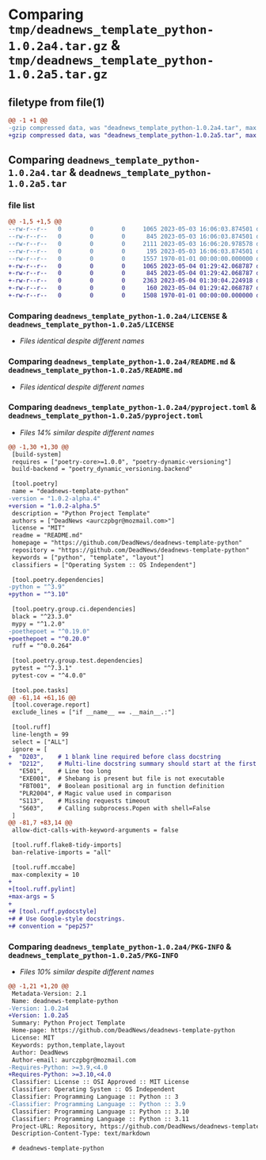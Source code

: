 # Comparing `tmp/deadnews_template_python-1.0.2a4.tar.gz` & `tmp/deadnews_template_python-1.0.2a5.tar.gz`

## filetype from file(1)

```diff
@@ -1 +1 @@
-gzip compressed data, was "deadnews_template_python-1.0.2a4.tar", max compression
+gzip compressed data, was "deadnews_template_python-1.0.2a5.tar", max compression
```

## Comparing `deadnews_template_python-1.0.2a4.tar` & `deadnews_template_python-1.0.2a5.tar`

### file list

```diff
@@ -1,5 +1,5 @@
--rw-r--r--   0        0        0     1065 2023-05-03 16:06:03.874501 deadnews_template_python-1.0.2a4/LICENSE
--rw-r--r--   0        0        0      845 2023-05-03 16:06:03.874501 deadnews_template_python-1.0.2a4/README.md
--rw-r--r--   0        0        0     2111 2023-05-03 16:06:20.978578 deadnews_template_python-1.0.2a4/pyproject.toml
--rw-r--r--   0        0        0      195 2023-05-03 16:06:03.874501 deadnews_template_python-1.0.2a4/src/deadnews_template_python/__init__.py
--rw-r--r--   0        0        0     1557 1970-01-01 00:00:00.000000 deadnews_template_python-1.0.2a4/PKG-INFO
+-rw-r--r--   0        0        0     1065 2023-05-04 01:29:42.068787 deadnews_template_python-1.0.2a5/LICENSE
+-rw-r--r--   0        0        0      845 2023-05-04 01:29:42.068787 deadnews_template_python-1.0.2a5/README.md
+-rw-r--r--   0        0        0     2363 2023-05-04 01:30:04.224918 deadnews_template_python-1.0.2a5/pyproject.toml
+-rw-r--r--   0        0        0      160 2023-05-04 01:29:42.068787 deadnews_template_python-1.0.2a5/src/deadnews_template_python/__init__.py
+-rw-r--r--   0        0        0     1508 1970-01-01 00:00:00.000000 deadnews_template_python-1.0.2a5/PKG-INFO
```

### Comparing `deadnews_template_python-1.0.2a4/LICENSE` & `deadnews_template_python-1.0.2a5/LICENSE`

 * *Files identical despite different names*

### Comparing `deadnews_template_python-1.0.2a4/README.md` & `deadnews_template_python-1.0.2a5/README.md`

 * *Files identical despite different names*

### Comparing `deadnews_template_python-1.0.2a4/pyproject.toml` & `deadnews_template_python-1.0.2a5/pyproject.toml`

 * *Files 14% similar despite different names*

```diff
@@ -1,30 +1,30 @@
 [build-system]
 requires = ["poetry-core>=1.0.0", "poetry-dynamic-versioning"]
 build-backend = "poetry_dynamic_versioning.backend"
 
 [tool.poetry]
 name = "deadnews-template-python"
-version = "1.0.2-alpha.4"
+version = "1.0.2-alpha.5"
 description = "Python Project Template"
 authors = ["DeadNews <aurczpbgr@mozmail.com>"]
 license = "MIT"
 readme = "README.md"
 homepage = "https://github.com/DeadNews/deadnews-template-python"
 repository = "https://github.com/DeadNews/deadnews-template-python"
 keywords = ["python", "template", "layout"]
 classifiers = ["Operating System :: OS Independent"]
 
 [tool.poetry.dependencies]
-python = "^3.9"
+python = "^3.10"
 
 [tool.poetry.group.ci.dependencies]
 black = "^23.3.0"
 mypy = "^1.2.0"
-poethepoet = "^0.19.0"
+poethepoet = "^0.20.0"
 ruff = "^0.0.264"
 
 [tool.poetry.group.test.dependencies]
 pytest = "^7.3.1"
 pytest-cov = "^4.0.0"
 
 [tool.poe.tasks]
@@ -61,14 +61,16 @@
 [tool.coverage.report]
 exclude_lines = ["if __name__ == .__main__.:"]
 
 [tool.ruff]
 line-length = 99
 select = ["ALL"]
 ignore = [
+  "D203",    # 1 blank line required before class docstring
+  "D212",    # Multi-line docstring summary should start at the first line
   "E501",    # Line too long
   "EXE001",  # Shebang is present but file is not executable
   "FBT001",  # Boolean positional arg in function definition
   "PLR2004", # Magic value used in comparison
   "S113",    # Missing requests timeout
   "S603",    # Calling subprocess.Popen with shell=False
 ]
@@ -81,7 +83,14 @@
 allow-dict-calls-with-keyword-arguments = false
 
 [tool.ruff.flake8-tidy-imports]
 ban-relative-imports = "all"
 
 [tool.ruff.mccabe]
 max-complexity = 10
+
+[tool.ruff.pylint]
+max-args = 5
+
+# [tool.ruff.pydocstyle]
+# # Use Google-style docstrings.
+# convention = "pep257"
```

### Comparing `deadnews_template_python-1.0.2a4/PKG-INFO` & `deadnews_template_python-1.0.2a5/PKG-INFO`

 * *Files 10% similar despite different names*

```diff
@@ -1,21 +1,20 @@
 Metadata-Version: 2.1
 Name: deadnews-template-python
-Version: 1.0.2a4
+Version: 1.0.2a5
 Summary: Python Project Template
 Home-page: https://github.com/DeadNews/deadnews-template-python
 License: MIT
 Keywords: python,template,layout
 Author: DeadNews
 Author-email: aurczpbgr@mozmail.com
-Requires-Python: >=3.9,<4.0
+Requires-Python: >=3.10,<4.0
 Classifier: License :: OSI Approved :: MIT License
 Classifier: Operating System :: OS Independent
 Classifier: Programming Language :: Python :: 3
-Classifier: Programming Language :: Python :: 3.9
 Classifier: Programming Language :: Python :: 3.10
 Classifier: Programming Language :: Python :: 3.11
 Project-URL: Repository, https://github.com/DeadNews/deadnews-template-python
 Description-Content-Type: text/markdown
 
 # deadnews-template-python
```


